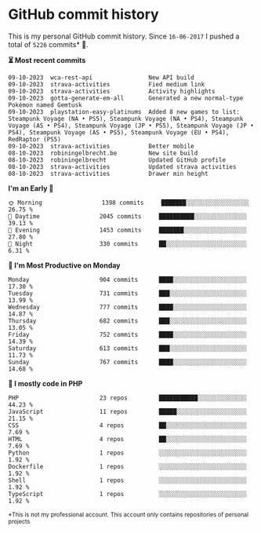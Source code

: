 # GitHub commit history
This is my personal GitHub commit history. Since <!--START_SECTION:first-commit-date-->`16-06-2017`<!--END_SECTION:first-commit-date--> I pushed a total of <!--START_SECTION:total-commit-count-->`5226`<!--END_SECTION:total-commit-count--> commits* 🎉.

<!--START_SECTION:most-recent-commits-->
**⏳ Most recent commits**
                                        
```text
09-10-2023  wca-rest-api                New API build
09-10-2023  strava-activities           Fied medium link
09-10-2023  strava-activities           Activity highlights
09-10-2023  gotta-generate-em-all       Generated a new normal-type Pokémon named Gemtusk
09-10-2023  playstation-easy-platinums  Added 8 new games to list: Steampunk Voyage (NA • PS5), Steampunk Voyage (NA • PS4), Steampunk Voyage (AS • PS4), Steampunk Voyage (JP • PS5), Steampunk Voyage (JP • PS4), Steampunk Voyage (AS • PS5), Steampunk Voyage (EU • PS4), RedRaptor (PS5)
09-10-2023  strava-activities           Better mobile
08-10-2023  robiningelbrecht.be         New site build
08-10-2023  robiningelbrecht            Updated GitHub profile
08-10-2023  strava-activities           Updated strava activities
08-10-2023  strava-activities           Drawer min height
```
<!--END_SECTION:most-recent-commits-->  

<!--START_SECTION:commits-per-day-time-->
**I&#039;m an Early 🐤**

```text
🌞 Morning                 1398 commits     ███████░░░░░░░░░░░░░░░░░░   26.75 %
🌆 Daytime                 2045 commits     ██████████░░░░░░░░░░░░░░░   39.13 %
🌃 Evening                 1453 commits     ███████░░░░░░░░░░░░░░░░░░   27.80 %
🌙 Night                   330 commits      ██░░░░░░░░░░░░░░░░░░░░░░░   6.31 %
```
<!--END_SECTION:commits-per-day-time-->  

<!--START_SECTION:commits-per-weekday-->
**📅 I&#039;m Most Productive on Monday**

```text
Monday                    904 commits      ████░░░░░░░░░░░░░░░░░░░░░   17.30 %
Tuesday                   731 commits      ███░░░░░░░░░░░░░░░░░░░░░░   13.99 %
Wednesday                 777 commits      ████░░░░░░░░░░░░░░░░░░░░░   14.87 %
Thursday                  682 commits      ███░░░░░░░░░░░░░░░░░░░░░░   13.05 %
Friday                    752 commits      ████░░░░░░░░░░░░░░░░░░░░░   14.39 %
Saturday                  613 commits      ███░░░░░░░░░░░░░░░░░░░░░░   11.73 %
Sunday                    767 commits      ████░░░░░░░░░░░░░░░░░░░░░   14.68 %
```
<!--END_SECTION:commits-per-weekday-->  

<!--START_SECTION:repos-per-language-->
**💬 I mostly code in PHP**

```text
PHP                       23 repos         ███████████░░░░░░░░░░░░░░   44.23 %
JavaScript                11 repos         █████░░░░░░░░░░░░░░░░░░░░   21.15 %
CSS                       4 repos          ██░░░░░░░░░░░░░░░░░░░░░░░   7.69 %
HTML                      4 repos          ██░░░░░░░░░░░░░░░░░░░░░░░   7.69 %
Python                    1 repos          ░░░░░░░░░░░░░░░░░░░░░░░░░   1.92 %
Dockerfile                1 repos          ░░░░░░░░░░░░░░░░░░░░░░░░░   1.92 %
Shell                     1 repos          ░░░░░░░░░░░░░░░░░░░░░░░░░   1.92 %
TypeScript                1 repos          ░░░░░░░░░░░░░░░░░░░░░░░░░   1.92 %
```
<!--END_SECTION:repos-per-language-->  

<sub>*This is not my professional account. This account only contains repositories of personal projects</sub>
